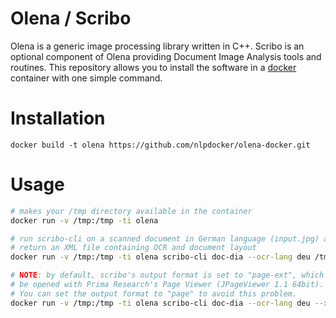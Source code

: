 Olena / Scribo
==============

Olena is a generic image processing library written in C++.
Scribo is an optional component of Olena providing Document Image Analysis
tools and routines. This repository allows you to install the software in a
[docker](https://www.docker.com/) container with one simple command.


Installation
============

``docker build -t olena https://github.com/nlpdocker/olena-docker.git``


Usage
=====

```bash
# makes your /tmp directory available in the container
docker run -v /tmp:/tmp -ti olena

# run scribo-cli on a scanned document in German language (input.jpg) and
# return an XML file containing OCR and document layout
docker run -v /tmp:/tmp -ti olena scribo-cli doc-dia --ocr-lang deu /tmp/input.jpg /tmp/output.xml

# NOTE: by default, scribo's output format is set to "page-ext", which can't
# be opened with Prima Research's Page Viewer (JPageViewer 1.1 64bit).
# You can set the output format to "page" to avoid this problem.
docker run -v /tmp:/tmp -ti olena scribo-cli doc-dia --ocr-lang deu --xml-format page /tmp/input.jpg /tmp/output.xml
```
